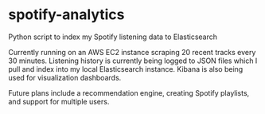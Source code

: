# spotify-analytics
Python script to index my Spotify listening data to Elasticsearch

Currently running on an AWS EC2 instance scraping 20 recent tracks every 30 minutes. 
Listening history is currently being logged to JSON files which I pull and index into my local Elasticsearch instance. Kibana is also being used for visualization dashboards.

Future plans include a recommendation engine, creating Spotify playlists, and support for multiple users.
